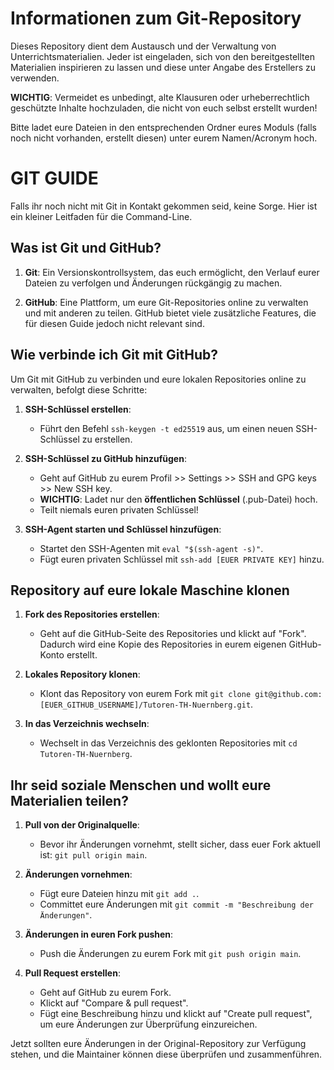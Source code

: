 # Informationen zum Git-Repository

Dieses Repository dient dem Austausch und der Verwaltung von Unterrichtsmaterialien. Jeder ist eingeladen, sich von den bereitgestellten Materialien inspirieren zu lassen und diese unter Angabe des Erstellers zu verwenden.

**WICHTIG**: Vermeidet es unbedingt, alte Klausuren oder urheberrechtlich geschützte Inhalte hochzuladen, die nicht von euch selbst erstellt wurden!

Bitte ladet eure Dateien in den entsprechenden Ordner eures Moduls (falls noch nicht vorhanden, erstellt diesen) unter eurem Namen/Acronym hoch.

# GIT GUIDE

Falls ihr noch nicht mit Git in Kontakt gekommen seid, keine Sorge. Hier ist ein kleiner Leitfaden für die Command-Line.

## Was ist Git und GitHub?

1. **Git**: Ein Versionskontrollsystem, das euch ermöglicht, den Verlauf eurer Dateien zu verfolgen und Änderungen rückgängig zu machen.

2. **GitHub**: Eine Plattform, um eure Git-Repositories online zu verwalten und mit anderen zu teilen. GitHub bietet viele zusätzliche Features, die für diesen Guide jedoch nicht relevant sind.

## Wie verbinde ich Git mit GitHub?

Um Git mit GitHub zu verbinden und eure lokalen Repositories online zu verwalten, befolgt diese Schritte:

1. **SSH-Schlüssel erstellen**:
   - Führt den Befehl `ssh-keygen -t ed25519` aus, um einen neuen SSH-Schlüssel zu erstellen.

2. **SSH-Schlüssel zu GitHub hinzufügen**:
   - Geht auf GitHub zu eurem Profil >> Settings >> SSH and GPG keys >> New SSH key.
   - **WICHTIG**: Ladet nur den **öffentlichen Schlüssel** (.pub-Datei) hoch.
   - Teilt niemals euren privaten Schlüssel!

3. **SSH-Agent starten und Schlüssel hinzufügen**:
   - Startet den SSH-Agenten mit `eval "$(ssh-agent -s)"`.
   - Fügt euren privaten Schlüssel mit `ssh-add [EUER PRIVATE KEY]` hinzu.

## Repository auf eure lokale Maschine klonen

1. **Fork des Repositories erstellen**:
   - Geht auf die GitHub-Seite des Repositories und klickt auf "Fork". Dadurch wird eine Kopie des Repositories in eurem eigenen GitHub-Konto erstellt.

2. **Lokales Repository klonen**:
   - Klont das Repository von eurem Fork mit `git clone git@github.com:[EUER_GITHUB_USERNAME]/Tutoren-TH-Nuernberg.git`.

3. **In das Verzeichnis wechseln**:
   - Wechselt in das Verzeichnis des geklonten Repositories mit `cd Tutoren-TH-Nuernberg`.

## Ihr seid soziale Menschen und wollt eure Materialien teilen?

1. **Pull von der Originalquelle**:
   - Bevor ihr Änderungen vornehmt, stellt sicher, dass euer Fork aktuell ist: `git pull origin main`.

2. **Änderungen vornehmen**:
   - Fügt eure Dateien hinzu mit `git add .`.
   - Committet eure Änderungen mit `git commit -m "Beschreibung der Änderungen"`.

3. **Änderungen in euren Fork pushen**:
   - Push die Änderungen zu eurem Fork mit `git push origin main`.

4. **Pull Request erstellen**:
   - Geht auf GitHub zu eurem Fork.
   - Klickt auf "Compare & pull request".
   - Fügt eine Beschreibung hinzu und klickt auf "Create pull request", um eure Änderungen zur Überprüfung einzureichen.

Jetzt sollten eure Änderungen in der Original-Repository zur Verfügung stehen, und die Maintainer können diese überprüfen und zusammenführen.
